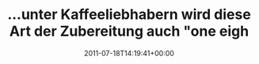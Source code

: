 ---
retweeted: false
source: <a href="http://twitter.com/download/android" rel="nofollow">Twitter for Android</a>
entities:
  hashtags: []
  symbols: []
  user_mentions:
  - name: depone
    screen_name: depone
    indices:
    - '88'
    - '95'
    id_str: '5008851'
    id: '5008851'
  - name: ؘ
    screen_name: clairdelune
    indices:
    - '96'
    - '108'
    id_str: '2441587291'
    id: '2441587291'
  urls:
  - url: http://t.co/mvnR9M0
    expanded_url: http://twitpic.com/5s498v
    display_url: twitpic.com/5s498v
    indices:
    - '109'
    - '128'
display_text_range:
- '0'
- '128'
favorite_count: '2'
id_str: '92961745437597697'
truncated: false
retweet_count: '0'
id: '92961745437597697'
possibly_sensitive: false
created_at: Mon Jul 18 14:19:41 +0000 2011
favorited: false
full_text: '...unter Kaffeeliebhabern wird diese Art der Zubereitung auch "one eighty"
  genannt. /cc [@depone](https://twitter.com/depone) [@clairdelune](https://twitter.com/clairdelune)'
lang: de
quote_url: http://twitpic.com/5s498v
tags:
- pesos/twitter
date: '2011-07-18T14:19:41+00:00'
src: https://twitter.com/bascht/status/92961745437597697
original_url: https://twitter.com/bascht/status/92961745437597697
type: twitter_tweet
text: '...unter Kaffeeliebhabern wird diese Art der Zubereitung auch "one eighty"
  genannt. /cc [@depone](https://twitter.com/depone) [@clairdelune](https://twitter.com/clairdelune)'
title: '...unter Kaffeeliebhabern wird diese Art der Zubereitung auch "one eigh'

---